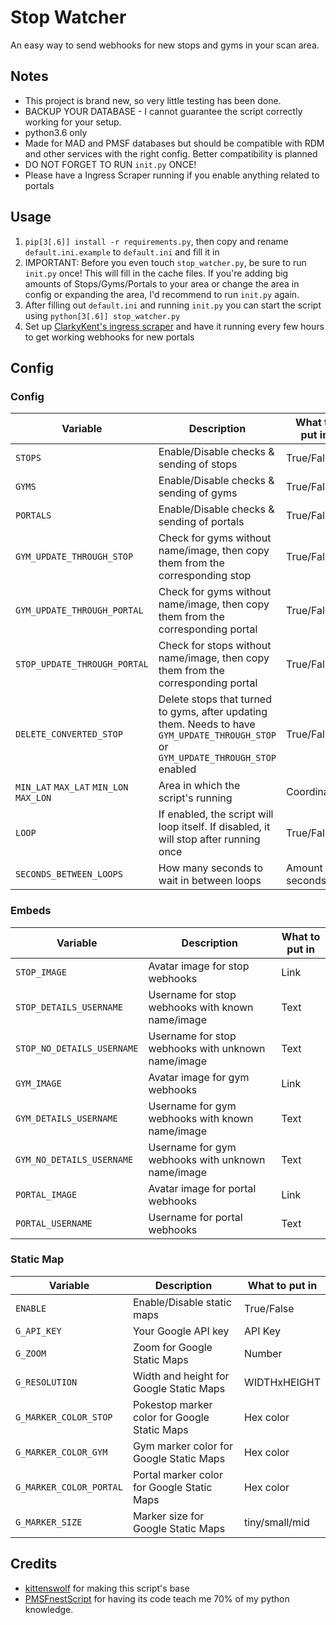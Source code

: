 # Stop Watcher
An easy way to send webhooks for new stops and gyms in your scan area.

## Notes
- This project is brand new, so very little testing has been done.
- BACKUP YOUR DATABASE - I cannot guarantee the script correctly working for your setup.
- python3.6 only
- Made for MAD and PMSF databases but should be compatible with RDM and other services with the right config. Better compatibility is planned
- DO NOT FORGET TO RUN `init.py` ONCE!
- Please have a Ingress Scraper running if you enable anything related to portals

## Usage
1. `pip[3[.6]] install -r requirements.py`, then copy and rename `default.ini.example` to `default.ini` and fill it in 
2. IMPORTANT: Before you even touch `stop_watcher.py`, be sure to run `init.py` once! This will fill in the cache files. If you're adding big amounts of Stops/Gyms/Portals to your area or change the area in config or expanding the area, I'd recommend to run `init.py` again.
3. After filling out `default.ini` and running `init.py` you can start the script using `python[3[.6]] stop_watcher.py`
4. Set up [ClarkyKent's ingress scraper](https://github.com/ClarkyKent/ingress_scraper) and have it running every few hours to get working webhooks for new portals

## Config

### Config
| Variable | Description | What to put in |
|-|-|-|
| `STOPS` | Enable/Disable checks & sending of stops | True/False |
| `GYMS` | Enable/Disable checks & sending of gyms | True/False |
| `PORTALS` | Enable/Disable checks & sending of portals | True/False |
| `GYM_UPDATE_THROUGH_STOP` | Check for gyms without name/image, then copy them from the corresponding stop | True/False |
| `GYM_UPDATE_THROUGH_PORTAL` | Check for gyms without name/image, then copy them from the corresponding portal | True/False |
| `STOP_UPDATE_THROUGH_PORTAL` | Check for stops without name/image, then copy them from the corresponding portal | True/False |
| `DELETE_CONVERTED_STOP` | Delete stops that turned to gyms, after updating them. Needs to have `GYM_UPDATE_THROUGH_STOP` or `GYM_UPDATE_THROUGH_STOP` enabled | True/False |
| `MIN_LAT` `MAX_LAT` `MIN_LON` `MAX_LON` | Area in which the script's running | Coordinates |
| `LOOP` | If enabled, the script will loop itself. If disabled, it will stop after running once | True/False |
| `SECONDS_BETWEEN_LOOPS` | How many seconds to wait in between loops | Amount of seconds |

### Embeds
| Variable | Description | What to put in |
|-|-|-|
| `STOP_IMAGE` | Avatar image for stop webhooks | Link |
| `STOP_DETAILS_USERNAME` | Username for stop webhooks with known name/image | Text |
| `STOP_NO_DETAILS_USERNAME` | Username for stop webhooks with unknown name/image | Text |
| `GYM_IMAGE` | Avatar image for gym webhooks | Link |
| `GYM_DETAILS_USERNAME` | Username for gym webhooks with known name/image | Text |
| `GYM_NO_DETAILS_USERNAME` | Username for gym webhooks with unknown name/image | Text |
| `PORTAL_IMAGE` | Avatar image for portal webhooks | Link |
| `PORTAL_USERNAME` | Username for portal webhooks | Text |

### Static Map
| Variable | Description | What to put in |
|-|-|-|
| `ENABLE` | Enable/Disable static maps | True/False |
| `G_API_KEY` | Your Google API key | API Key |
| `G_ZOOM` | Zoom for Google Static Maps | Number |
| `G_RESOLUTION` | Width and height for Google Static Maps | WIDTHxHEIGHT |
| `G_MARKER_COLOR_STOP` | Pokestop marker color for Google Static Maps | Hex color |
| `G_MARKER_COLOR_GYM` | Gym marker color for Google Static Maps | Hex color |
| `G_MARKER_COLOR_PORTAL` | Portal marker color for Google Static Maps | Hex color |
| `G_MARKER_SIZE` | Marker size for Google Static Maps | tiny/small/mid |

## Credits
- [kittenswolf](https://github.com/kittenswolf) for making this script's base
- [PMSFnestScript](https://github.com/M4d40/PMSFnestScript) for having its code teach me 70% of my python knowledge.
